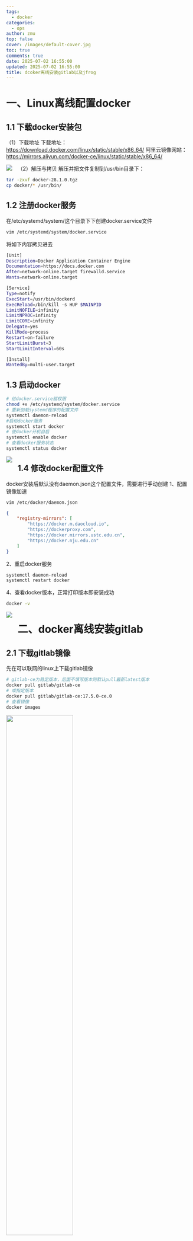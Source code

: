 ```yaml
---
tags:
  - docker
categories:
  - ops
author: zmu
top: false
cover: /images/default-cover.jpg
toc: true
comments: true
date: 2025-07-02 16:55:00
updated: 2025-07-02 16:55:00
title: dcoker离线安装gitlab以及jfrog
---
```


# 一、Linux离线配置docker

## 1.1 下载docker安装包

（1）下载地址
下载地址：https://download.docker.com/linux/static/stable/x86_64/
阿里云镜像网站：https://mirrors.aliyun.com/docker-ce/linux/static/stable/x86_64/

<img src="https://cdn.jsdelivr.net/gh/pairs-vip/source-pairs-vip.github.io@main/static_resource/docker离线安装gitlab以及jfrog/image-20250702161519617.png" style=" margin: 0 15px 10px 0;float: left" />

（2）解压与拷贝
解压并把文件复制到/usr/bin目录下：

```bash
tar -zxvf docker-28.1.0.tgz
cp docker/* /usr/bin/
```

## 1.2 注册docker服务

在/etc/systemd/system/这个目录下下创建docker.service文件

```bash
vim /etc/systemd/system/docker.service
```

将如下内容拷贝进去

```bash
[Unit]
Description=Docker Application Container Engine
Documentation=https://docs.docker.com
After=network-online.target firewalld.service
Wants=network-online.target

[Service]
Type=notify
ExecStart=/usr/bin/dockerd
ExecReload=/bin/kill -s HUP $MAINPID
LimitNOFILE=infinity
LimitNPROC=infinity
LimitCORE=infinity
Delegate=yes
KillMode=process
Restart=on-failure
StartLimitBurst=3
StartLimitInterval=60s

[Install]
WantedBy=multi-user.target
```

## 1.3 启动docker

```bash
# 给docker.service赋权限
chmod +x /etc/systemd/system/docker.service
# 重新加载systemd程序的配置文件
systemctl daemon-reload
#启动docker服务
systemctl start docker
# 使docker开机自启
systemctl enable docker
# 查看docker服务状态
systemctl status docker
```

<img src="https://cdn.jsdelivr.net/gh/pairs-vip/source-pairs-vip.github.io@main/static_resource/docker离线安装gitlab以及jfrog/image-20250702161641829.png" style=" margin: 0 15px 10px 0;float: left" />

## 1.4 修改docker配置文件

docker安装后默认没有daemon.json这个配置文件，需要进行手动创建
1、配置镜像加速

```bash
vim /etc/docker/daemon.json
```

```json
{
    "registry-mirrors": [
        "https://docker.m.daocloud.io",
        "https://dockerproxy.com",
        "https://docker.mirrors.ustc.edu.cn",
        "https://docker.nju.edu.cn"
    ]
}
```

2、重启docker服务

```bash
systemctl daemon-reload
systemctl restart docker
```

4、查看docker版本，正常打印版本即安装成功

```bash
docker -v
```

<img src="https://cdn.jsdelivr.net/gh/pairs-vip/source-pairs-vip.github.io@main/static_resource/docker离线安装gitlab以及jfrog/image-20250702161750754.png" style=" margin: 0 15px 10px 0;float: left" />



# 二、docker离线安装gitlab

## 2.1 下载gitlab镜像

先在可以联网的linux上下载gitlab镜像

```bash
# gitlab-ce为稳定版本，后面不填写版本则默认pull最新latest版本
docker pull gitlab/gitlab-ce
# 或指定版本
docker pull gitlab/gitlab-ce:17.5.0-ce.0
# 查看镜像
docker images 
```

<img src="https://cdn.jsdelivr.net/gh/pairs-vip/source-pairs-vip.github.io@main/static_resource/docker离线安装gitlab以及jfrog/image-20250702153841956.png" style="width: 60%; display: block;margin: 0 15px 10px 0;" />
保存镜像

```bash
# docker save -o gitlab.tar gitlab/gitlab-ce
docker save -o gitlab.tar gitlab/gitlab-ce:17.7.0-ce.0
```

执行完命令，你会在当前目录获得一个gitlab.tar包

## 2.2 docker导入镜像

把下载的gitlab.tar压缩包拷到离线的linux机器上

```bash
# 执行命令，导入镜像
docker load -i gitlab.tar
# 查看镜像
docker images
```

<img src="https://cdn.jsdelivr.net/gh/pairs-vip/source-pairs-vip.github.io@main/static_resource/docker离线安装gitlab以及jfrog/image-20250702153841956.png" style="width: 60%; display: block;margin: 0 15px 10px 0;" />
导入成功

## 2.3 docker启动gitlab容器并修改配置文件

（1）创建gitlab的配置、数据、日志目录，防止数据丢失，便于问题配查

 创建目录，这个目录可以自己更改

```haskell
mkdir -p /data/gitlab/config 
mkdir -p /data/gitlab/logs 
mkdir -p /data/gitlab/data
```

（2）启动docker容器

```bash
docker run -d -it 
-p 10010:10010         
-p 8013:22         
--name  gitlab    
--privileged  
-v /data/gitlab/config:/etc/gitlab         
-v /data/gitlab/logs:/var/log/gitlab         
-v /data/gitlab/data:/var/opt/gitlab         
-v /data/gitlab/logs/reconfigure:/var/log/gitlab/reconfigure         
gitlab/gitlab-ce:17.7.0-ce.0
```

查看容器状态

```bash
docker ps -a
```

<img src="https://cdn.jsdelivr.net/gh/pairs-vip/source-pairs-vip.github.io@main/static_resource/docker离线安装gitlab以及jfrog/image-20250702154608890.png" style=" margin: 0 15px 10px 0;float: left" />

（3）容器启动之后，编辑/data/gitlab/config/gitlab.rb文件

```bash
#添加下面3行
external_url 'http://127.0.0.1:10010'
gitlab_rails['gitlab_ssh_host'] = '127.0.0.1'
gitlab_rails['gitlab_shell_ssh_port'] = 8013
```

然后进入容器

<img src="https://cdn.jsdelivr.net/gh/pairs-vip/source-pairs-vip.github.io@main/static_resource/docker离线安装gitlab以及jfrog/image-20250702154802450.png" style=" margin: 0 15px 10px 0;float: left" />

```bash
# 执行更新配置操作
gitlab-ctl reconfigure
gitlab-ctl start
# 执行更新配置操作后退出容器
exit
```

（4）重启gitlab

```bash
docker restart gitlab
```

（5）登录gitlab

待gitlab启动后，访问http://192.168.88.175:10010

```bash
# 账号 root
# 密码通过指令查询，里面有一个Password的字符串就是root账户对应的密码
cat /data/gitlab/config/initial_root_password
```

## 2.4 修改管理员root密码

**登录root用户=>点击用户头像=>Edit profile=>Password** 

<img src="https://cdn.jsdelivr.net/gh/pairs-vip/source-pairs-vip.github.io@main/static_resource/docker离线安装gitlab以及jfrog/image-20250702155859246.png" style=" margin: 0 15px 10px 0;float: left" />

## 2.5 GitLab中文界面设置

**登录root用户=>点击用户头像=>Preferences** 
在Preferences页面中，找到“Localization”区域，将“Language”选项修改为“简体中文”。
点击页面下方的“Save changes”按钮，保存语言设置。

<img src="https://cdn.jsdelivr.net/gh/pairs-vip/source-pairs-vip.github.io@main/static_resource/docker离线安装gitlab以及jfrog/image-20250702160237214.png" style=" margin: 0 15px 10px 0;float: left" />



# 三、docker离线安装jfrog-artifactory

## 3.1 下载jfrog镜像

先在可以联网的linux上下载jfrog镜像

```bash
# 拉取镜像
docker pull docker.bintray.io/jfrog/artifactory-oss:latest
# 查看镜像
docker images
```

<img src="https://cdn.jsdelivr.net/gh/pairs-vip/source-pairs-vip.github.io@main/static_resource/docker离线安装gitlab以及jfrog/image-20250702153841956.png" style="width: 60%; display: block;margin: 0 15px 10px 0;" />

保存镜像

```bash
docker save -o docker.bintray.io/jfrog/artifactory-oss:latest
```

执行完命令，你会在当前目录获得一个jfrog.tar包

## 3.2 docker导入镜像

把下载的jfrog.tar压缩包拷到离线的linux机器上

```bash
# 执行命令，导入镜像
docker load -i jfrog.tar
# 查看镜像
docker images
```

<img src="https://cdn.jsdelivr.net/gh/pairs-vip/source-pairs-vip.github.io@main/static_resource/docker离线安装gitlab以及jfrog/image-20250702153841956.png" style="width: 60%; display: block;margin: 0 15px 10px 0;" />
导入成功

## 3.3 docker启动jfrog容器并修改配置文件

（1）设置jfrog数据文件夹权限，jfrog默认使用1030用户启动，将权限赋给1030

```bash
chown -R 1030:1030 /data/jfrog/data
chmod -R 775 /data/jfrog/data
```

（2）关闭防火墙，关闭selinux

```bash
# 关闭防火墙
sytemctl stop firewalld
# 关闭Selinux
vi /etc/selinux/config
```

```bash
# config
SELINUX=disabled
```

（3）启动docker容器

```bash
docker run -d
--name jfrog-artifactory 
-v /data/jfrog/data:/var/opt/jfrog/artifactory 
-p 8081:8081 -p 8082:8082 
docker.bintray.io/jfrog/artifactory-oss:latest
```

查看容器状态

```bash
docker ps -a
```

（4）登录jfrog-artifactory

待jfrog启动后，访问http://192.168.88.175:8082

```bash
# 账号 admin
# 密码 password
```
